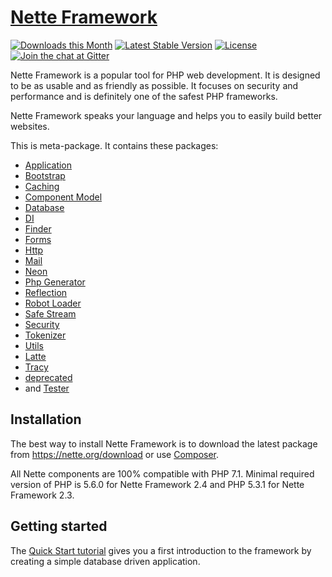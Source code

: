 [Nette Framework](https://nette.org)
===================================

[![Downloads this Month](https://img.shields.io/packagist/dm/nette/nette.svg)](https://packagist.org/packages/nette/nette)
[![Latest Stable Version](https://poser.pugx.org/nette/nette/v/stable)](https://github.com/nette/nette/releases)
[![License](https://img.shields.io/badge/license-New%20BSD-blue.svg)](https://github.com/nette/nette/blob/master/license.md)
[![Join the chat at Gitter](https://img.shields.io/badge/Gitter-join%20chat-green.svg)](https://gitter.im/nette/nette)

Nette Framework is a popular tool for PHP web development. It is designed to be
as usable and as friendly as possible. It focuses on security and
performance and is definitely one of the safest PHP frameworks.

Nette Framework speaks your language and helps you to easily build better websites.

This is meta-package. It contains these packages:
- [Application](https://github.com/nette/application)
- [Bootstrap](https://github.com/nette/bootstrap)
- [Caching](https://github.com/nette/caching)
- [Component Model](https://github.com/nette/component-model)
- [Database](https://github.com/nette/database)
- [DI](https://github.com/nette/di)
- [Finder](https://github.com/nette/finder)
- [Forms](https://github.com/nette/forms)
- [Http](https://github.com/nette/http)
- [Mail](https://github.com/nette/mail)
- [Neon](https://github.com/nette/neon)
- [Php Generator](https://github.com/nette/php-generator)
- [Reflection](https://github.com/nette/reflection)
- [Robot Loader](https://github.com/nette/robot-loader)
- [Safe Stream](https://github.com/nette/safe-stream)
- [Security](https://github.com/nette/security)
- [Tokenizer](https://github.com/nette/tokenizer)
- [Utils](https://github.com/nette/utils)
- [Latte](https://latte.nette.org)
- [Tracy](https://tracy.nette.org)
- [deprecated](https://github.com/nette/deprecated)
- and [Tester](https://tester.nette.org)


Installation
------------

The best way to install Nette Framework is to download the latest package
from https://nette.org/download or use [Composer](https://doc.nette.org/composer).

All Nette components are 100% compatible with PHP 7.1. Minimal required version of
PHP is 5.6.0 for Nette Framework 2.4 and PHP 5.3.1 for Nette Framework 2.3.


Getting started
---------------

The [Quick Start tutorial](https://doc.nette.org/quickstart) gives you a first
introduction to the framework by creating a simple database driven application.
